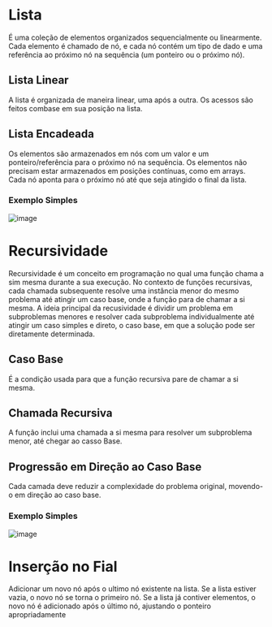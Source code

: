 # Lista
É uma coleção de elementos organizados sequencialmente ou linearmente. Cada elemento é chamado de nó, e cada nó contém um tipo de dado e uma referência ao próximo nó na sequência (um ponteiro ou o próximo nó).
## Lista Linear
A lista é organizada de maneira linear, uma após a outra. Os acessos são feitos combase em sua posição na lista.
## Lista Encadeada
Os elementos são armazenados em nós com um valor e um ponteiro/referência para o próximo nó na sequência. Os elementos não precisam estar armazenados em posições contínuas, como em arrays. Cada nó aponta para o próximo nó até que seja atingido o final da lista.
### Exemplo Simples
![image](https://github.com/GabrielRoOl/C/assets/144238400/631a1582-263e-403e-ad91-f4c928ac09d0)
# Recursividade
Recursividade é um conceito em programação no qual uma função chama a sim mesma durante a sua execução. No contexto de funções recursivas, cada chamada subsequente resolve uma instância menor do mesmo problema até atingir um caso base, onde a função para de chamar a si mesma.
A ideia principal da recusividade é dividir um problema em subproblemas menores e resolver cada subproblema individualmente até atingir um caso simples e direto, o caso base, em que a solução pode ser diretamente determinada.
## Caso Base
É a condição usada para que a função recursiva pare de chamar a si mesma.
## Chamada Recursiva
A função inclui uma chamada a si mesma para resolver um subproblema menor, até chegar ao casso Base.
## Progressão em Direção ao Caso Base
Cada camada deve reduzir a complexidade do problema original, movendo-o em direção ao caso base.
### Exemplo Simples
![image](https://github.com/GabrielRoOl/C/assets/144238400/ed1ecbef-4904-49e2-b60e-5c2a3582622f)
# Inserção no Fial
Adicionar um novo nó após o ultimo nó existente na lista. Se a lista estiver vazia, o novo nó se torna o primeiro nó. Se a lista já contiver elementos, o novo nó é adicionado após o último nó, ajustando o ponteiro apropriadamente
